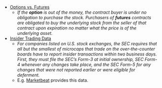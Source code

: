 - [Options vs. Futures](http://www.investopedia.com/articles/active-trading/112814/stock-futures-vs-stock-options.asp)
  - *If the **option** is out of the money, the contract buyer is under no obligation to purchase the stock. Purchasers of **futures** contracts are obligated to buy the underlying stock from the seller of that contract upon expiration no matter what the price is of the underlying asset.*
- [Insider Trading Data](http://www.investopedia.com/articles/investing/040915/buy-stock-insiders-how-track-insider-buying.asp)
  - *For companies listed on U.S. stock exchanges, the SEC requires that all but the smallest of microcaps that trade on the over-the-counter boards have to report insider transactions within two business days. First, they must file the SEC’s Form-3 at initial ownership, SEC Form-4 whenever any changes take place, and the SEC Form-5 for any changes that were not reported earlier or were eligible for deferment.*
  - E.g. [Marketbeat](https://www.marketbeat.com/stocks/NYSE/NEWR/?RegistrationCode=SocialMedia-direct&DefaultTab=Insider&utm_source=GeneralSocialMedia&utm_medium=Social) provides this data.


